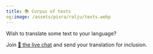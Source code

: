 ```yaml
---
title: 📚 Corpus of texts
og:image: /assets/pixra/ralju/texts.webp
---
```


Wish to translate some text to your language?

Join <a href="/en/articles/live_chat">💬 the live chat</a> and send your translation for inclusion.

<!-- export const TEXT_preface = `Press on buttons to hide the column in the language chosen.<br />Wish to translate some text to your language?<br/>Join <a href="${discordChatUrl}">💬 the live chat</a> and send your translation for inclusion.<br/><a href="/texts/"><button class="rounded drop-shadow bg-deep-orange-300 hover:bg-deep-orange-400 focus:bg-deep-orange-400 text-white leading-normal select-none py-2 px-4">🔙 All texts</button></a>`; -->
